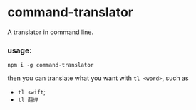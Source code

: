 # command-translator
A translator in command line. 

### usage:
`npm i -g command-translator`  

then you can translate what you want with `tl <word>`,
such as 
* `tl swift`;
* `tl 翻译`